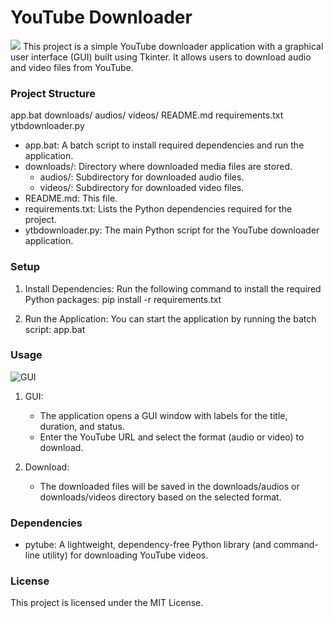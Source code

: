 # YouTube Downloader

![](https://i.imgur.com/Yl3hDLf.png)
This project is a simple YouTube downloader application with a graphical user interface (GUI) built using Tkinter. It allows users to download audio and video files from YouTube.

### Project Structure

app.bat
downloads/
    audios/
    videos/
README.md
requirements.txt
ytbdownloader.py

- app.bat: A batch script to install required dependencies and run the application.
- downloads/: Directory where downloaded media files are stored.
  - audios/: Subdirectory for downloaded audio files.
  - videos/: Subdirectory for downloaded video files.
- README.md: This file.
- requirements.txt: Lists the Python dependencies required for the project.
- ytbdownloader.py: The main Python script for the YouTube downloader application.

### Setup

1. Install Dependencies:
   Run the following command to install the required Python packages:
   pip install -r requirements.txt

2. Run the Application:
   You can start the application by running the batch script:
   app.bat

### Usage

![GUI](https://i.imgur.com/7gLoPe1.png)
1. GUI:
   - The application opens a GUI window with labels for the title, duration, and status.
   - Enter the YouTube URL and select the format (audio or video) to download.

2. Download:
   - The downloaded files will be saved in the downloads/audios or downloads/videos directory based on the selected format.

### Dependencies

- pytube: A lightweight, dependency-free Python library (and command-line utility) for downloading YouTube videos.

### License

This project is licensed under the MIT License.